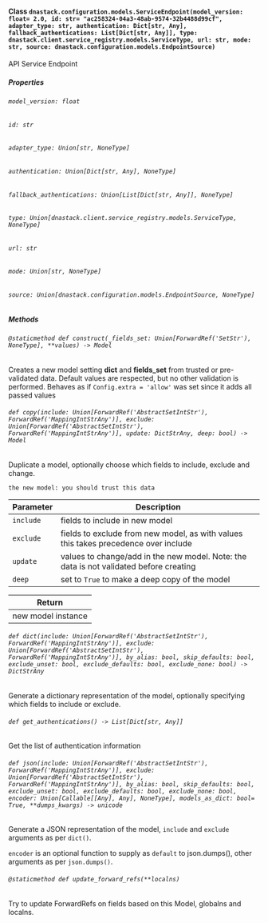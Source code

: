 #### Class `dnastack.configuration.models.ServiceEndpoint(model_version: float= 2.0, id: str= "ac258324-04a3-48ab-9574-32b4488d99cf", adapter_type: str, authentication: Dict[str, Any], fallback_authentications: List[Dict[str, Any]], type: dnastack.client.service_registry.models.ServiceType, url: str, mode: str, source: dnastack.configuration.models.EndpointSource)`
API Service Endpoint
##### Properties
###### `model_version: float`

###### `id: str`

###### `adapter_type: Union[str, NoneType]`

###### `authentication: Union[Dict[str, Any], NoneType]`

###### `fallback_authentications: Union[List[Dict[str, Any]], NoneType]`

###### `type: Union[dnastack.client.service_registry.models.ServiceType, NoneType]`

###### `url: str`

###### `mode: Union[str, NoneType]`

###### `source: Union[dnastack.configuration.models.EndpointSource, NoneType]`

##### Methods
###### `@staticmethod def construct(_fields_set: Union[ForwardRef('SetStr'), NoneType], **values) -> Model`
Creates a new model setting __dict__ and __fields_set__ from trusted or pre-validated data.
Default values are respected, but no other validation is performed.
Behaves as if `Config.extra = 'allow'` was set since it adds all passed values
###### `def copy(include: Union[ForwardRef('AbstractSetIntStr'), ForwardRef('MappingIntStrAny')], exclude: Union[ForwardRef('AbstractSetIntStr'), ForwardRef('MappingIntStrAny')], update: DictStrAny, deep: bool) -> Model`
Duplicate a model, optionally choose which fields to include, exclude and change.

    the new model: you should trust this data

| Parameter | Description |
| --- | --- |
| `include` | fields to include in new model |
| `exclude` | fields to exclude from new model, as with values this takes precedence over include |
| `update` | values to change/add in the new model. Note: the data is not validated before creating |
| `deep` | set to `True` to make a deep copy of the model |

| Return |
| --- |
| new model instance |
###### `def dict(include: Union[ForwardRef('AbstractSetIntStr'), ForwardRef('MappingIntStrAny')], exclude: Union[ForwardRef('AbstractSetIntStr'), ForwardRef('MappingIntStrAny')], by_alias: bool, skip_defaults: bool, exclude_unset: bool, exclude_defaults: bool, exclude_none: bool) -> DictStrAny`
Generate a dictionary representation of the model, optionally specifying which fields to include or exclude.
###### `def get_authentications() -> List[Dict[str, Any]]`
Get the list of authentication information
###### `def json(include: Union[ForwardRef('AbstractSetIntStr'), ForwardRef('MappingIntStrAny')], exclude: Union[ForwardRef('AbstractSetIntStr'), ForwardRef('MappingIntStrAny')], by_alias: bool, skip_defaults: bool, exclude_unset: bool, exclude_defaults: bool, exclude_none: bool, encoder: Union[Callable[[Any], Any], NoneType], models_as_dict: bool= True, **dumps_kwargs) -> unicode`
Generate a JSON representation of the model, `include` and `exclude` arguments as per `dict()`.

`encoder` is an optional function to supply as `default` to json.dumps(), other arguments as per `json.dumps()`.
###### `@staticmethod def update_forward_refs(**localns)`
Try to update ForwardRefs on fields based on this Model, globalns and localns.